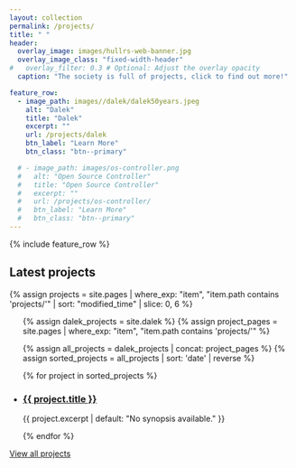 ```yaml
---
layout: collection
permalink: /projects/
title: " "
header:
  overlay_image: images/hullrs-web-banner.jpg
  overlay_image_class: "fixed-width-header"
#   overlay_filter: 0.3 # Optional: Adjust the overlay opacity
  caption: "The society is full of projects, click to find out more!"

feature_row:
  - image_path: images//dalek/dalek50years.jpeg
    alt: "Dalek"
    title: "Dalek"
    excerpt: ""
    url: /projects/dalek
    btn_label: "Learn More"
    btn_class: "btn--primary"

  # - image_path: images/os-controller.png
  #   alt: "Open Source Controller"
  #   title: "Open Source Controller"
  #   excerpt: ""
  #   url: /projects/os-controller/
  #   btn_label: "Learn More"
  #   btn_class: "btn--primary"
---
```

<!-- {% include feature_row id="intro" type="center" %} -->
{% include feature_row %}

## Latest projects

{% assign projects = site.pages | where_exp: "item", "item.path contains 'projects/'" | sort: "modified_time" | slice: 0, 6 %}

<ul class="all-projects">
  {% assign dalek_projects = site.dalek %}
  {% assign project_pages = site.pages | where_exp: "item", "item.path contains 'projects/'" %}
  
  {% assign all_projects = dalek_projects | concat: project_pages %}
  {% assign sorted_projects = all_projects | sort: 'date' | reverse %}

  {% for project in sorted_projects %}
    <li class="project-post">
      <h3><a href="{{ project.url }}">{{ project.title }}</a></h3>
      <p>{{ project.excerpt | default: "No synopsis available." }}</p>
    </li>
  {% endfor %}
</ul>


[View all projects](/projects/all-projects/)